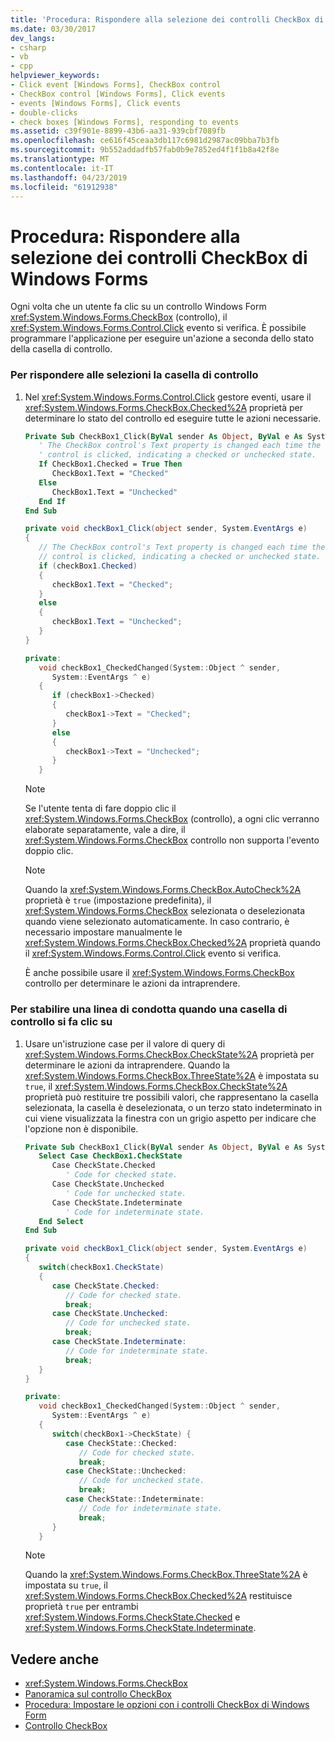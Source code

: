```yaml
---
title: 'Procedura: Rispondere alla selezione dei controlli CheckBox di Windows Forms'
ms.date: 03/30/2017
dev_langs:
- csharp
- vb
- cpp
helpviewer_keywords:
- Click event [Windows Forms], CheckBox control
- CheckBox control [Windows Forms], Click events
- events [Windows Forms], Click events
- double-clicks
- check boxes [Windows Forms], responding to events
ms.assetid: c39f901e-8899-43b6-aa31-939cbf7089fb
ms.openlocfilehash: ce616f45ceaa3db117c6981d2987ac09bba7b3fb
ms.sourcegitcommit: 9b552addadfb57fab0b9e7852ed4f1f1b8a42f8e
ms.translationtype: MT
ms.contentlocale: it-IT
ms.lasthandoff: 04/23/2019
ms.locfileid: "61912938"
---
```

# <a name="how-to-respond-to-windows-forms-checkbox-clicks"></a>Procedura: Rispondere alla selezione dei controlli CheckBox di Windows Forms
Ogni volta che un utente fa clic su un controllo Windows Form <xref:System.Windows.Forms.CheckBox> (controllo), il <xref:System.Windows.Forms.Control.Click> evento si verifica. È possibile programmare l'applicazione per eseguire un'azione a seconda dello stato della casella di controllo.  
  
### <a name="to-respond-to-checkbox-clicks"></a>Per rispondere alle selezioni la casella di controllo  
  
1. Nel <xref:System.Windows.Forms.Control.Click> gestore eventi, usare il <xref:System.Windows.Forms.CheckBox.Checked%2A> proprietà per determinare lo stato del controllo ed eseguire tutte le azioni necessarie.  
  
    ```vb  
    Private Sub CheckBox1_Click(ByVal sender As Object, ByVal e As System.EventArgs) Handles CheckBox1.Click  
       ' The CheckBox control's Text property is changed each time the   
       ' control is clicked, indicating a checked or unchecked state.  
       If CheckBox1.Checked = True Then  
          CheckBox1.Text = "Checked"  
       Else  
          CheckBox1.Text = "Unchecked"  
       End If  
    End Sub  
    ```  
  
    ```csharp  
    private void checkBox1_Click(object sender, System.EventArgs e)  
    {  
       // The CheckBox control's Text property is changed each time the   
       // control is clicked, indicating a checked or unchecked state.  
       if (checkBox1.Checked)  
       {  
          checkBox1.Text = "Checked";  
       }  
       else  
       {  
          checkBox1.Text = "Unchecked";  
       }  
    }  
    ```  
  
    ```cpp  
    private:  
       void checkBox1_CheckedChanged(System::Object ^ sender,  
          System::EventArgs ^ e)  
       {  
          if (checkBox1->Checked)  
          {  
             checkBox1->Text = "Checked";  
          }  
          else  
          {  
             checkBox1->Text = "Unchecked";  
          }  
       }  
    ```  
  
    > [!NOTE]
    >  Se l'utente tenta di fare doppio clic il <xref:System.Windows.Forms.CheckBox> (controllo), a ogni clic verranno elaborate separatamente, vale a dire, il <xref:System.Windows.Forms.CheckBox> controllo non supporta l'evento doppio clic.  
  
    > [!NOTE]
    >  Quando la <xref:System.Windows.Forms.CheckBox.AutoCheck%2A> proprietà è `true` (impostazione predefinita), il <xref:System.Windows.Forms.CheckBox> selezionata o deselezionata quando viene selezionato automaticamente. In caso contrario, è necessario impostare manualmente le <xref:System.Windows.Forms.CheckBox.Checked%2A> proprietà quando il <xref:System.Windows.Forms.Control.Click> evento si verifica.  
  
     È anche possibile usare il <xref:System.Windows.Forms.CheckBox> controllo per determinare le azioni da intraprendere.  
  
### <a name="to-determine-a-course-of-action-when-a-check-box-is-clicked"></a>Per stabilire una linea di condotta quando una casella di controllo si fa clic su  
  
1. Usare un'istruzione case per il valore di query di <xref:System.Windows.Forms.CheckBox.CheckState%2A> proprietà per determinare le azioni da intraprendere. Quando la <xref:System.Windows.Forms.CheckBox.ThreeState%2A> è impostata su `true`, il <xref:System.Windows.Forms.CheckBox.CheckState%2A> proprietà può restituire tre possibili valori, che rappresentano la casella selezionata, la casella è deselezionata, o un terzo stato indeterminato in cui viene visualizzata la finestra con un grigio aspetto per indicare che l'opzione non è disponibile.  
  
    ```vb  
    Private Sub CheckBox1_Click(ByVal sender As Object, ByVal e As System.EventArgs) Handles CheckBox1.Click  
       Select Case CheckBox1.CheckState  
          Case CheckState.Checked  
             ' Code for checked state.  
          Case CheckState.Unchecked  
             ' Code for unchecked state.  
          Case CheckState.Indeterminate  
             ' Code for indeterminate state.  
       End Select   
    End Sub  
    ```  
  
    ```csharp  
    private void checkBox1_Click(object sender, System.EventArgs e)  
    {  
       switch(checkBox1.CheckState)  
       {  
          case CheckState.Checked:  
             // Code for checked state.  
             break;  
          case CheckState.Unchecked:  
             // Code for unchecked state.  
             break;  
          case CheckState.Indeterminate:  
             // Code for indeterminate state.  
             break;  
       }  
    }  
    ```  
  
    ```cpp  
    private:  
       void checkBox1_CheckedChanged(System::Object ^ sender,  
          System::EventArgs ^ e)  
       {  
          switch(checkBox1->CheckState) {  
             case CheckState::Checked:  
                // Code for checked state.  
                break;  
             case CheckState::Unchecked:  
                // Code for unchecked state.  
                break;  
             case CheckState::Indeterminate:  
                // Code for indeterminate state.  
                break;  
          }  
       }  
    ```  
  
    > [!NOTE]
    >  Quando la <xref:System.Windows.Forms.CheckBox.ThreeState%2A> è impostata su `true`, il <xref:System.Windows.Forms.CheckBox.Checked%2A> restituisce proprietà `true` per entrambi <xref:System.Windows.Forms.CheckState.Checked> e <xref:System.Windows.Forms.CheckState.Indeterminate>.  
  
## <a name="see-also"></a>Vedere anche

- <xref:System.Windows.Forms.CheckBox>
- [Panoramica sul controllo CheckBox](checkbox-control-overview-windows-forms.md)
- [Procedura: Impostare le opzioni con i controlli CheckBox di Windows Form](how-to-set-options-with-windows-forms-checkbox-controls.md)
- [Controllo CheckBox](checkbox-control-windows-forms.md)
